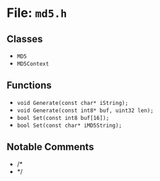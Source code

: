 # File: `md5.h`

## Classes

- `MD5`
- `MD5Context`

## Functions

- `void Generate(const char* iString);`
- `void Generate(const int8* buf, uint32 len);`
- `bool Set(const int8 buf[16]);`
- `bool Set(const char* iMD5String);`

## Notable Comments

- /*
- */
